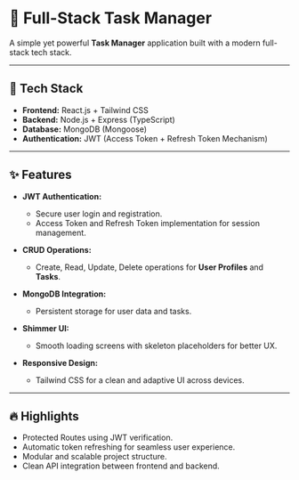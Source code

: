 # 📝 Full-Stack Task Manager

A simple yet powerful **Task Manager** application built with a modern full-stack tech stack.

---

## 🚀 Tech Stack

- **Frontend:** React.js + Tailwind CSS  
- **Backend:** Node.js + Express (TypeScript)  
- **Database:** MongoDB (Mongoose)  
- **Authentication:** JWT (Access Token + Refresh Token Mechanism)

---

## ✨ Features

- **JWT Authentication:**  
  - Secure user login and registration.
  - Access Token and Refresh Token implementation for session management.

- **CRUD Operations:**  
  - Create, Read, Update, Delete operations for **User Profiles** and **Tasks**.

- **MongoDB Integration:**  
  - Persistent storage for user data and tasks.

- **Shimmer UI:**  
  - Smooth loading screens with skeleton placeholders for better UX.

- **Responsive Design:**  
  - Tailwind CSS for a clean and adaptive UI across devices.

---

## 🔥 Highlights

- Protected Routes using JWT verification.
- Automatic token refreshing for seamless user experience.
- Modular and scalable project structure.
- Clean API integration between frontend and backend.
